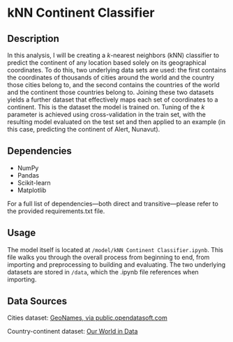 # kNN Continent Classifier

## Description

In this analysis, I will be creating a *k*-nearest neighbors (kNN) classifier to predict the continent of any location based solely on its geographical coordinates. To do this, two underlying data sets are used: the first contains the coordinates of thousands of cities around the world and the country those cities belong to, and the second contains the countries of the world and the continent those countries belong to. Joining these two datasets yields a further dataset that effectively maps each set of coordinates to a continent. This is the dataset the model is trained on. Tuning of the *k* parameter is achieved using cross-validation in the train set, with the resulting model evaluated on the test set and then applied to an example (in this case, predicting the continent of Alert, Nunavut).  

## Dependencies

- NumPy
- Pandas
- Scikit-learn
- Matplotlib

For a full list of dependencies—both direct and transitive—please refer to the provided requirements.txt file.

## Usage

The model itself is located at ```/model/kNN Continent Classifier.ipynb```. This file walks you through the overall process from beginning to end, from importing and preprocessing to building and evaluating. The two underlying datasets are stored in  ```/data```, which the .ipynb file references when importing.

## Data Sources

Cities dataset: [GeoNames, via public.opendatasoft.com](https://public.opendatasoft.com/explore/dataset/geonames-all-cities-with-a-population-1000/table/?disjunctive.cou_name_en&sort=name)<br>

Country-continent dataset: [Our World in Data](https://ourworldindata.org/grapher/continents-according-to-our-world-in-data)